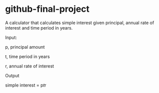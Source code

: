 # github-final-project

A calculator that calculates simple interest given principal, annual rate of interest and time period in years.

Input:

   p, principal amount
   
   t, time period in years
   
   r, annual rate of interest
   
Output

   simple interest = p*t*r
